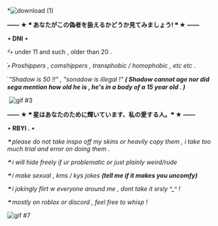 *![download (1)](https://github.com/DxclawxdFel1ne/DxclawxdFel1ne/assets/165260659/322acd98-c1cb-47d9-99ab-db6d7061bd41)

**—— ★ ❝ あなたがこの偽者を扱えるかどうか見てみましょう! ❝ ★ ——**

󠁕󠁕󠁕󠁕󠁕󠁕󠁕󠁕󠁕󠁕**⋆ DNI ⋆**

*๋࣭⭑ under 11 and such , older than 20 .

*๋࣭⭑ Proshippers ,  comshippers , transphobic / homophobic , etc etc .*

*๋࣭ "Shadow is 50 !!" , "sonadow is illegal !" ***( Shadow cannot age nor did sega mention how old he is , he's in a body of a 15 year old . )****
 
 󠁕󠁕󠁕󠁕
![gif #3](https://github.com/DxclawxdFel1ne/DxclawxdFel1ne/assets/165260659/6dfda502-fc4d-4a66-8c8f-46cd04501443)

**—— ★ ❝ 星はあなたのために輝いています、私の愛する人。❝ ★ ——**

󠁕󠁕󠁕󠁕󠁕󠁕󠁕󠁕󠁕󠁕**⋆ RBYI . ⋆**

*❝ please do not take inspo off my skins or heavily copy them , i take too much trial and error on doing them .*

*❝ i will hide freely if ur problematic or just plainly weird/rude*

*❝ i make sexual , kms / kys jokes **(tell me if it makes you uncomfy)***

*❝ i jokingly flirt w everyone around me , dont take it srsly ^_^ !*

*❝ mostly on roblox or discord , feel free to whisp !*

![gif #7](https://github.com/DxclawxdFel1ne/DxclawxdFel1ne/assets/165260659/dd4018d9-8a29-49ef-96d8-b4c8d93f28f7)



